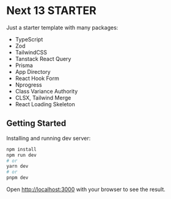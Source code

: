 
# Next 13 STARTER

Just a starter template with many packages:
- TypeScript
- Zod
- TailwindCSS
- Tanstack React Query
- Prisma
- App Directory
- React Hook Form
- Nprogress
- Class Variance Authority
- CLSX, Tailwind Merge
- React Loading Skeleton


## Getting Started

Installing and running dev server:

```bash
npm install
npm run dev
# or
yarn dev
# or
pnpm dev
```

Open [http://localhost:3000](http://localhost:3000) with your browser to see the result.